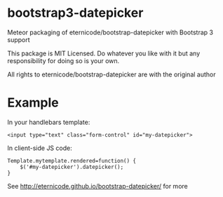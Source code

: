 bootstrap3-datepicker
============

Meteor packaging of eternicode/bootstrap-datepicker with Bootstrap 3 support

This package is MIT Licensed. Do whatever you like with it but any responsibility for doing so is your own.

All rights to eternicode/bootstrap-datepicker are with the original author

Example
============
In your handlebars template:

    <input type="text" class="form-control" id="my-datepicker">

In client-side JS code:

    Template.mytemplate.rendered=function() {
    	$('#my-datepicker').datepicker();
    }

See http://eternicode.github.io/bootstrap-datepicker/ for more


